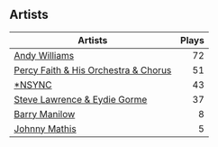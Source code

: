 ## Artists
Artists | Plays 
----- | -----: 
[Andy Williams](/artists/andy-williams-16425) | 72
[Percy Faith & His Orchestra & Chorus](/artists/percy-faith-his-orchestra-chorus-30066836) | 51
[*NSYNC](/artists/nsync-31882) | 43
[Steve Lawrence & Eydie Gorme](/artists/steve-lawrence-eydie-gorme-205352) | 37
[Barry Manilow](/artists/barry-manilow-31897) | 8
[Johnny Mathis](/artists/johnny-mathis-14581) | 5

